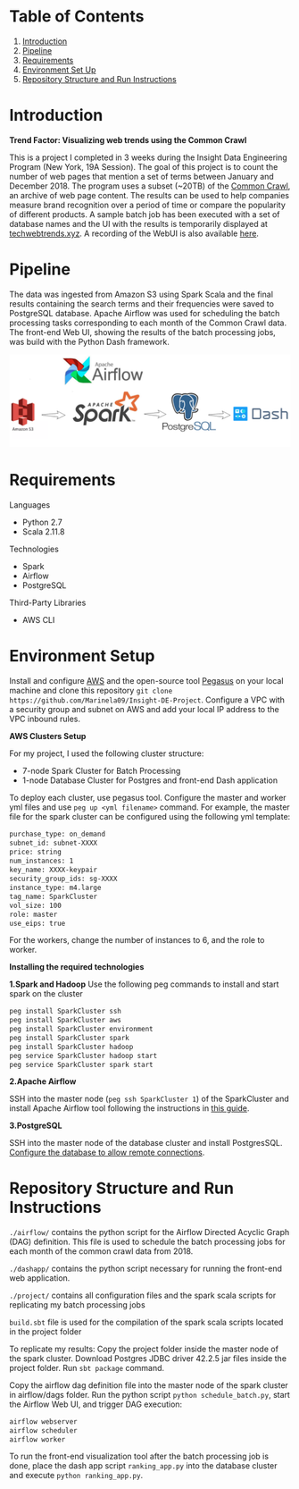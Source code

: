 # Table of Contents 
1. [Introduction](README.md#introduction)
2. [Pipeline](README.md#pipeline)
3. [Requirements](README.md#requirements)
4. [Environment Set Up](README.md#Environment%20Setup)
5. [Repository Structure and Run Instructions](README.md#Repository%20Structure%20and%20Run%20Instructions)


# Introduction
**Trend Factor: Visualizing web trends using the Common Crawl**

This is a project I completed in 3 weeks during the Insight Data Engineering Program (New York, 19A Session). The goal of this project is to count the number of web pages that mention a set of terms between January and December 2018. The program uses a subset (~20TB) of the [Common Crawl](https://commoncrawl.org/), an archive of web page content. The results can be used to help companies measure brand recognition over a period of time or compare the popularity of different products. A sample batch job has been executed with a set of database names and the UI with the results is temporarily displayed at [techwebtrends.xyz](http://techwebtrends.xyz). A recording of the WebUI is also available [here](https://www.youtube.com/watch?v=vcIkcN4rYcI). 

# Pipeline
The data was ingested from Amazon S3 using Spark Scala and the final results containing the search terms and their frequencies were saved to PostgreSQL database. Apache Airflow was used for scheduling the batch processing tasks corresponding to each month of the Common Crawl data. The front-end Web UI, showing the results of the batch processing jobs, was build with the Python Dash framework. 

![alt text](./images/pipeline.png)

# Requirements
Languages 
* Python 2.7
* Scala 2.11.8

Technologies
* Spark
* Airflow 
* PostgreSQL

Third-Party Libraries
* AWS CLI

# Environment Setup
Install and configure [AWS](https://aws.amazon.com/cli/) and the open-source tool [Pegasus](https://github.com/InsightDataScience/pegasus) on your local machine and clone this repository `git clone https://github.com/Marinela09/Insight-DE-Project`. Configure a VPC with a security group and subnet on AWS and add your local IP address to the VPC inbound rules. 

**AWS Clusters Setup**

For my project, I used the following cluster structure: 
* 7-node Spark Cluster for Batch Processing
* 1-node Database Cluster for Postgres and front-end Dash application

To deploy each cluster, use pegasus tool. Configure the master and worker yml files and use `peg up <yml filename>` command. For example, the master file for the spark cluster can be configured using the following yml template: 

```
purchase_type: on_demand
subnet_id: subnet-XXXX
price: string
num_instances: 1
key_name: XXXX-keypair
security_group_ids: sg-XXXX
instance_type: m4.large
tag_name: SparkCluster
vol_size: 100
role: master 
use_eips: true
```

For the workers, change the number of instances to 6, and the role to worker. 


**Installing the required technologies**

**1.Spark and Hadoop**
Use the following peg commands to install and start spark on the cluster

```
peg install SparkCluster ssh
peg install SparkCluster aws
peg install SparkCluster environment
peg install SparkCluster spark
peg install SparkCluster hadoop
peg service SparkCluster hadoop start
peg service SparkCluster spark start
```

**2.Apache Airflow**

SSH into the master node (`peg ssh SparkCluster 1`) of the SparkCluster and install Apache Airflow tool following the instructions in [this guide](https://medium.com/a-r-g-o/installing-apache-airflow-on-ubuntu-aws-6ebac15db211). 


**3.PostgreSQL**

SSH into the master node of the database cluster and install PostgresSQL. [Configure the database to allow remote connections](https://blog.bigbinary.com/2016/01/23/configure-postgresql-to-allow-remote-connection.html).


# Repository Structure and Run Instructions

`./airflow/` contains the python script for the Airflow Directed Acyclic Graph (DAG) definition. This file is used to schedule the batch processing jobs for each month of the common crawl data from 2018. 

`./dashapp/` contains the python script necessary for running the front-end web application. 

`./project/` contains all configuration files and the spark scala scripts for replicating my batch processing jobs

`build.sbt` file is used for the compilation of the spark scala scripts located in the project folder


To replicate my results: 
Copy the project folder inside the master node of the spark cluster. Download Postgres JDBC driver 42.2.5 jar files inside the project folder. Run `sbt package` command. 

Copy the airflow dag definition file into the master node of the spark cluster in airflow/dags folder. Run the python script `python schedule_batch.py`, start the Airflow Web UI, and trigger DAG execution: 
```
airflow webserver
airflow scheduler
airflow worker
```
To run the front-end visualization tool after the batch processing job is done, place the dash app script `ranking_app.py` into the database cluster and execute `python ranking_app.py`.















